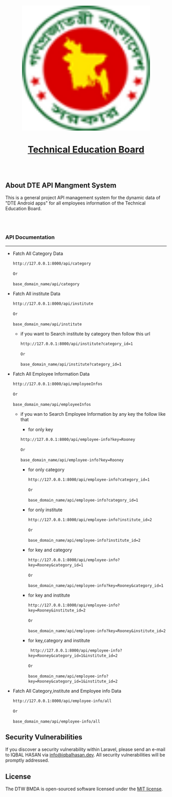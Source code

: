 <p align="center">
<a href="https://dte.devzar.com" target="_blank">
<img src="logo.png" width="400">

<h1 align="center"> Technical Education Board</h1>
<br>
<br>
</a>
</p>

## About DTE API Mangment System

This is a general project API management system for the dynamic data of "DTE Android apps" for all employees information of the Technical Education Board.

<br>
<br>

<h3>API Documentation</h3>
<hr>

-   Fatch All Category Data

    ```
    http://127.0.0.1:8000/api/category

    Or

    base_domain_name/api/category
    ```

-   Fatch All institute Data

    ```
    http://127.0.0.1:8000/api/institute

    Or

    base_domain_name/api/institute
    ```

    -   if you want to Search institute by category then follow this url

        ```
        http://127.0.0.1:8000/api/institute?category_id=1

        Or

        base_domain_name/api/institute?category_id=1
        ```

-   Fatch All Employee Information Data

    ```
    http://127.0.0.1:8000/api/employeeInfos

    Or

    base_domain_name/api/employeeInfos
    ```

    -   if you wan to Search Employee Information by any key the follow like that

        -   for only key

        ```
        http://127.0.0.1:8000/api/employee-info?key=Rooney

        Or

        base_domain_name/api/employee-info?key=Rooney
        ```

        -   for only category

            ```
            http://127.0.0.1:8000/api/employee-info?category_id=1

            Or

            base_domain_name/api/employee-info?category_id=1

            ```

        -   for only institute

            ```
            http://127.0.0.1:8000/api/employee-info?institute_id=2

            Or

            base_domain_name/api/employee-info?institute_id=2

            ```

        -   for key and category

            ```
            http://127.0.0.1:8000/api/employee-info?key=Rooney&category_id=1

            Or

            base_domain_name/api/employee-info?key=Rooney&category_id=1

            ```

        -   for key and institute

            ```
            http://127.0.0.1:8000/api/employee-info?key=Rooney&institute_id=2

            Or

            base_domain_name/api/employee-info?key=Rooney&institute_id=2

            ```

        -   for key,category and institute

            ```
             http://127.0.0.1:8000/api/employee-info?key=Rooney&category_id=1&institute_id=2

            Or

            base_domain_name/api/employee-info?key=Rooney&category_id=1&institute_id=2
            ```

-   Fatch All Category,institute and Employee info Data

    ```
    http://127.0.0.1:8000/api/employee-info/all

    Or

    base_domain_name/api/employee-info/all
    ```

## Security Vulnerabilities

If you discover a security vulnerability within Laravel, please send an e-mail to IQBAL HASAN via [info@iqbalhasan.dev](mailto:info@iqbalhasan.dev). All security vulnerabilities will be promptly addressed.

## License

The DTW BMDA is open-sourced software licensed under the [MIT license](https://opensource.org/licenses/MIT).
